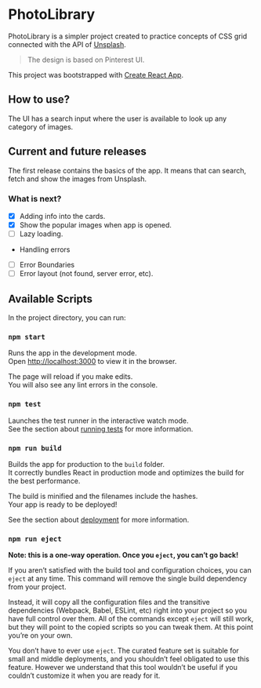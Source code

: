 # PhotoLibrary


PhotoLibrary is a simpler project created to practice concepts of CSS grid connected with the API of [Unsplash](https://unsplash.com/developers).

> The design is based on Pinterest UI.

This project was bootstrapped with [Create React App](https://github.com/facebook/create-react-app).
 
## How to use?

The UI has a search input where the user is available to look up any category of images.

## Current and future releases

The first release contains the basics of the app. It means that can search, fetch and show the images from Unsplash.

### What is next?
- [x] Adding info into the cards.
- [x] Show the popular images when app is opened.
- [ ] Lazy loading.
- Handling errors
- [ ] Error Boundaries
- [ ] Error layout (not found, server error, etc).

## Available Scripts

In the project directory, you can run:

### `npm start`

Runs the app in the development mode.<br>
Open [http://localhost:3000](http://localhost:3000) to view it in the browser.

The page will reload if you make edits.<br>
You will also see any lint errors in the console.

### `npm test`

Launches the test runner in the interactive watch mode.<br>
See the section about [running tests](https://facebook.github.io/create-react-app/docs/running-tests) for more information.

### `npm run build`

Builds the app for production to the `build` folder.<br>
It correctly bundles React in production mode and optimizes the build for the best performance.

The build is minified and the filenames include the hashes.<br>
Your app is ready to be deployed!

See the section about [deployment](https://facebook.github.io/create-react-app/docs/deployment) for more information.

### `npm run eject`

**Note: this is a one-way operation. Once you `eject`, you can’t go back!**

If you aren’t satisfied with the build tool and configuration choices, you can `eject` at any time. This command will remove the single build dependency from your project.

Instead, it will copy all the configuration files and the transitive dependencies (Webpack, Babel, ESLint, etc) right into your project so you have full control over them. All of the commands except `eject` will still work, but they will point to the copied scripts so you can tweak them. At this point you’re on your own.

You don’t have to ever use `eject`. The curated feature set is suitable for small and middle deployments, and you shouldn’t feel obligated to use this feature. However we understand that this tool wouldn’t be useful if you couldn’t customize it when you are ready for it.
